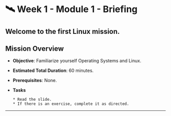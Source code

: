 # 🛰️ Week 1 - Module 1 - Briefing

## Welcome to the first Linux mission.

## Mission Overview
  - **Objective**: Familiarize yourself Operating Systems and Linux.
  - **Estimated Total Duration**: 60 minutes.
  - **Prerequisites**: None.

  - **Tasks** 

        * Read the slide.
        * If there is an exercise, complete it as directed.
        
---

